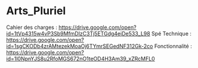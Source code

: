 # Arts_Pluriel

Cahier des charges : https://drive.google.com/open?id=1tVp4315w4vP3Sb9MfmDlzC3Tj5ETGdg4ejDe533_L98
Spé Technique : https://drive.google.com/open?id=1sgCKODb4zrAMtezekMoaOj6TYmrSEGedNF312Gk-2co
Fonctionnalité : https://drive.google.com/open?id=1l0NpnYJS8u2RfoMGS672nO1teOD4H3Am39_xZRcMFL0
